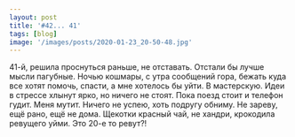 ```yaml
---
layout: post
title: '#42... 41'
tags: [blog]
image: '/images/posts/2020-01-23_20-50-48.jpg'
---
```


41-й, решила проснуться раньше, не отставать. Отстали бы лучше мысли пагубные. Ночью кошмары, с утра сообщений гора, бежать куда все хотят помочь, спасти, а мне хотелось бы уйти. В мастерскую. Идеи в стрессе хлынут ярко, но ничего не стоят. Пока поезд стоит и телефон гудит. Меня мутит. Ничего не успею, хоть подругу обниму. Не зареву, ещё рано, ещё не дома. Щекотки красный чай, не хандри, крокодила ревущего уйми. Это 20-е то ревут?!
